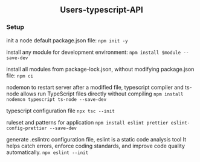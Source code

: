 <h2 align="center">Users-typescript-API</h2>

### Setup
init a node default package.json file:
```npm init -y```

install any module for development environment:
```npm install $module --save-dev```

install all modules from package-lock.json, without modifying package.json file:
```npm ci```

nodemon to restart server after a modified file, typescript compiler and ts-node allows run TypeScript files directly without compiling
```npm install nodemon typescript ts-node --save-dev```

typescript configuration file
```npx tsc --init```

ruleset and patterns for application
```npm install eslint prettier eslint-config-prettier --save-dev```

generate .eslintrc configuration file, eslint is a static code analysis tool
It helps catch errors, enforce coding standards, and improve code quality automatically.
````npx eslint --init````
